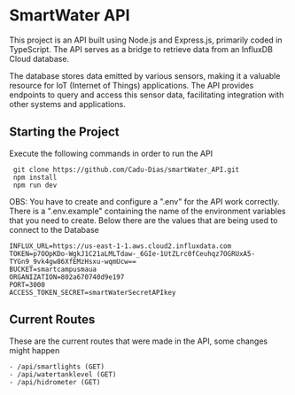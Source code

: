 # SmartWater API

<p>This project is an API built using Node.js and Express.js, primarily coded in TypeScript. The API serves as a bridge to retrieve data from an InfluxDB Cloud database. 

The database stores data emitted by various sensors, making it a valuable resource for IoT (Internet of Things) applications. The API provides endpoints to query and access this sensor data, facilitating integration with other systems and applications.</p>

## Starting the Project
 Execute the following commands in order to run the API
 ```
  git clone https://github.com/Cadu-Dias/smartWater_API.git
  npm install
  npm run dev
 ```
 OBS: You have to create and configure a ".env" for the API work correctly. There is a ".env.example" containing the name of the environment variables that you need to create. Below there are the values that are being used to connect to the Database
 ```
INFLUX_URL=https://us-east-1-1.aws.cloud2.influxdata.com
TOKEN=p7OOpKDo-WgkJ1C21aLMLTdaw-_6GIe-1UtZLrc0fCeuhqz7OGRUxA5-TYGn9_9vk4gw86XfEMzHsxu-wqmUcw==
BUCKET=smartcampusmaua
ORGANIZATION=802a670740d9e197
PORT=3000
ACCESS_TOKEN_SECRET=smartWaterSecretAPIkey
 ``` 
## Current Routes
 
 These are the current routes that were made in the API, some changes might happen

    - /api/smartlights (GET)
    - /api/watertanklevel (GET)
    - /api/hidrometer (GET)
    
    
